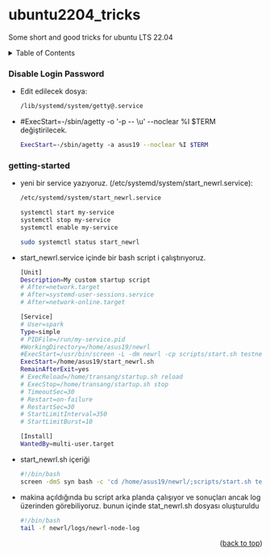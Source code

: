 # ubuntu2204_tricks
Some short and good tricks for ubuntu LTS 22.04
<a name="readme-top"></a>
<!-- TABLE OF CONTENTS -->
<details>
  <summary>Table of Contents</summary>
  <ol>
    <li>
      <a href="#disable-login-password">Disable Login Password</a>
    </li>
    <li>
      <a href="#getting-started">startup da bash script çalıştırma</a>
      </li>
    </ol>
</details>

### Disable Login Password

* Edit edilecek dosya:
  ```sh
  /lib/systemd/system/getty@.service
  ```

* #ExecStart=-/sbin/agetty -o '-p -- \\u' --noclear %I $TERM değiştirilecek.
  ```sh
  ExecStart=-/sbin/agetty -a asus19 --noclear %I $TERM
  ```

### getting-started

* yeni bir service yazıyoruz. (/etc/systemd/system/start_newrl.service):
  ```sh
  /etc/systemd/system/start_newrl.service

  systemctl start my-service
  systemctl stop my-service
  systemctl enable my-service

  sudo systemctl status start_newrl

  ```

* start_newrl.service içinde bir bash script i çalıştırıyoruz.
  ```sh
  [Unit]
  Description=My custom startup script
  # After=network.target
  # After=systemd-user-sessions.service
  # After=network-online.target

  [Service]
  # User=spark
  Type=simple
  # PIDFile=/run/my-service.pid
  #WorkingDirectory=/home/asus19/newrl
  #ExecStart=/usr/bin/screen -L -dm newrl -cp scripts/start.sh testnet
  ExecStart=/home/asus19/start_newrl.sh
  RemainAfterExit=yes
  # ExecReload=/home/transang/startup.sh reload
  # ExecStop=/home/transang/startup.sh stop
  # TimeoutSec=30
  # Restart=on-failure
  # RestartSec=30
  # StartLimitInterval=350
  # StartLimitBurst=10

  [Install]
  WantedBy=multi-user.target
  ```

* start_newrl.sh içeriği
  ```sh
  #!/bin/bash 
  screen -dmS syn bash -c 'cd /home/asus19/newrl/;scripts/start.sh testnet;exec bash'
  ```
  
* makina açıldığında bu script arka planda çalışıyor ve sonuçları ancak log üzerinden görebiliyoruz. bunun içinde stat_newrl.sh dosyası oluşturuldu
  ```sh
  #!/bin/bash
  tail -f newrl/logs/newrl-node-log
  ```
  
  <p align="right">(<a href="#readme-top">back to top</a>)</p>
